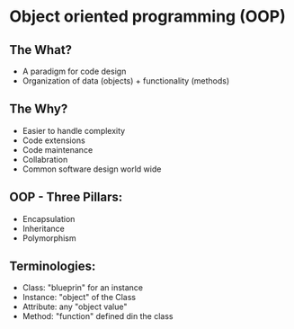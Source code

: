 # Object oriented programming (OOP)

## The What?
- A paradigm for code design
- Organization of data (objects) + functionality (methods)

## The Why?
- Easier to handle complexity
- Code extensions
- Code maintenance
- Collabration
- Common software design world wide

## OOP - Three Pillars:
- Encapsulation
- Inheritance
- Polymorphism

## Terminologies:
- Class: "blueprin" for an instance
- Instance: "object" of the Class
- Attribute: any "object value"
- Method: "function" defined din the class
